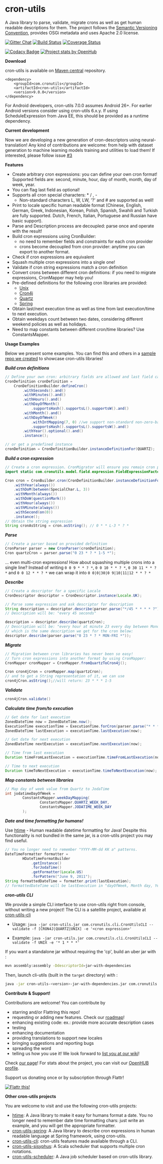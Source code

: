 cron-utils
===========
A Java library to parse, validate, migrate crons as well as get human readable descriptions for them. The project follows the [Semantic Versioning Convention](http://semver.org/), provides OSGi metadata and uses Apache 2.0 license.

[![Gitter Chat](http://img.shields.io/badge/chat-online-brightgreen.svg)](https://gitter.im/jmrozanec/cron-utils)
[![Build Status](https://travis-ci.org/jmrozanec/cron-utils.png?branch=master)](https://travis-ci.org/jmrozanec/cron-utils)
[![Coverage Status](https://coveralls.io/repos/jmrozanec/cron-utils/badge.png)](https://coveralls.io/r/jmrozanec/cron-utils)

[![Codacy Badge](https://api.codacy.com/project/badge/Grade/35b1b558473d42c4980432a3ecf84f6c)](https://www.codacy.com/app/jmrozanec/cron-utils?utm_source=github.com&amp;utm_medium=referral&amp;utm_content=jmrozanec/cron-utils&amp;utm_campaign=Badge_Grade)
[![Project stats by OpenHub](https://www.openhub.net/p/cron-utils/widgets/project_thin_badge.gif)](https://www.openhub.net/p/cron-utils/)

<!---
[![Quality Gate](https://sonarcloud.io/api/badges/gate?key=cron-utils)](https://sonarcloud.io/dashboard/index/cron-utils)
--->

**Download**

cron-utils is available on [Maven central](http://search.maven.org/#search%7Cga%7C1%7Cg%3A%22com.cronutils%22) repository.

    <dependency>
        <groupId>com.cronutils</groupId>
        <artifactId>cron-utils</artifactId>
        <version>9.0.0</version>
    </dependency>

For Android developers, cron-utils 7.0.0 assumes Android 26+. For earlier Android versions consider using cron-utils 6.x.y.
If using ScheduleExpression from Java EE, this should be provided as a runtime dependency.

**Current development**

Now we are developing a new generation of cron-descriptors using neural-translation! Any kind of contributions are welcome: from help with dataset generation to machine learning models training and utilities to load them! If interested, please follow issue [#3](https://github.com/jmrozanec/cron-utils/issues/3)

**Features**

 * Create arbitrary cron expressions: you can define your own cron format! Supported fields are: second, minute, hour, day of month, month, day of week, year.
 * You can flag last field as optional!
 * Supports all cron special characters: * / , -
    * Non-standard characters L, W, LW, '?' and # are supported as well!
 * Print to locale specific human readable format (Chinese, English, German, Greek, Indonesian, Korean, Polish, Spanish, Swahili and Turkish are fully supported. Dutch, French, Italian, Portuguese and Russian have basic support).
 * Parse and Description process are decoupled: parse once and operate with the result!
 * Build cron expressions using CronBuilder: 
    * no need to remember fields and constraints for each cron provider
    * crons become decoupled from cron provider: anytime you can export to another format.
 * Check if cron expressions are equivalent
 * Squash multiple cron expressions into a single one!
 * Validate if cron string expressions match a cron definition
 * Convert crons between different cron definitions: if you need to migrate expressions, CronMapper may help you!
 * Pre-defined definitions for the following cron libraries are provided:
    * [Unix](http://www.unix.com/man-page/linux/5/crontab/)
    * [Cron4j](http://www.sauronsoftware.it/projects/cron4j/)
    * [Quartz](http://quartz-scheduler.org/)
    * [Spring](https://docs.spring.io/spring/docs/current/javadoc-api/org/springframework/scheduling/support/CronSequenceGenerator.html)
 * Obtain last/next execution time as well as time from last execution/time to next execution.
 * Obtain weekdays count between two dates, considering different weekend policies as well as holidays.
 * Need to map constants between different cron/time libraries? Use ConstantsMapper.

**Usage Examples**

Below we present some examples. You can find this and others in a [sample repo we created](https://github.com/jmrozanec/cron-utils-examples) to showcase cron-utils libraries!

***Build cron definitions***

```java
// Define your own cron: arbitrary fields are allowed and last field can be optional
CronDefinition cronDefinition =
    CronDefinitionBuilder.defineCron()
        .withSeconds().and()
        .withMinutes().and()
        .withHours().and()
        .withDayOfMonth()
            .supportsHash().supportsL().supportsW().and()
        .withMonth().and()
        .withDayOfWeek()
            .withIntMapping(7, 0) //we support non-standard non-zero-based numbers!
            .supportsHash().supportsL().supportsW().and()
        .withYear().optional().and()
        .instance();

// or get a predefined instance
cronDefinition = CronDefinitionBuilder.instanceDefinitionFor(QUARTZ);
```

***Build a cron expression***
```java 
// Create a cron expression. CronMigrator will ensure you remain cron provider agnostic
import static com.cronutils.model.field.expression.FieldExpressionFactory.*;

Cron cron = CronBuilder.cron(CronDefinitionBuilder.instanceDefinitionFor(CronType.QUARTZ))
    .withYear(always())
    .withDoM(between(SpecialChar.L, 3))
    .withMonth(always())
    .withDoW(questionMark())
    .withHour(always())
    .withMinute(always())
    .withSecond(on(0))
    .instance();
// Obtain the string expression
String cronAsString = cron.asString(); // 0 * * L-3 * ? *
```

***Parse***
```java
// Create a parser based on provided definition
CronParser parser = new CronParser(cronDefinition);
Cron quartzCron = parser.parse("0 23 * ? * 1-5 *");
```

... even multi-cron expressions! How about squashing multiple crons into a single line? Instead of writing ```0 0 9 * * ? *```, ```0 0 10 * * ? *```, ```0 30 11 * * ? *``` and ```0 0 12 * * ? *``` we can wrap it into ```0 0|0|30|0 9|10|11|12 * * ? *```


***Describe***
```java
// Create a descriptor for a specific Locale
CronDescriptor descriptor = CronDescriptor.instance(Locale.UK);

// Parse some expression and ask descriptor for description
String description = descriptor.describe(parser.parse("*/45 * * * * ?"));
// Description will be: "every 45 seconds"

description = descriptor.describe(quartzCron);
// Description will be: "every hour at minute 23 every day between Monday and Friday"
// which is the same description we get for the cron below:
descriptor.describe(parser.parse("0 23 * ? * MON-FRI *"));
```

***Migrate***
```java
// Migration between cron libraries has never been so easy!
// Turn cron expressions into another format by using CronMapper:
CronMapper cronMapper = CronMapper.fromQuartzToCron4j();

Cron cron4jCron = cronMapper.map(quartzCron);
// and to get a String representation of it, we can use
cron4jCron.asString();//will return: 23 * * * 1-5
```

***Validate***
```java
cron4jCron.validate()
```

***Calculate time from/to execution***
```java
// Get date for last execution
ZonedDateTime now = ZonedDateTime.now();
ExecutionTime executionTime = ExecutionTime.forCron(parser.parse("* * * * * ? *"));
ZonedDateTime lastExecution = executionTime.lastExecution(now);

// Get date for next execution
ZonedDateTime nextExecution = executionTime.nextExecution(now);

// Time from last execution
Duration timeFromLastExecution = executionTime.timeFromLastExecution(now);

// Time to next execution
Duration timeToNextExecution = executionTime.timeToNextExecution(now);
```

***Map constants between libraries***
```java
// Map day of week value from Quartz to JodaTime
int jodatimeDayOfWeek =
        ConstantsMapper.weekDayMapping(
                ConstantsMapper.QUARTZ_WEEK_DAY,
                ConstantsMapper.JODATIME_WEEK_DAY
        );
```
***Date and time formatting for humans!***

Use [htime](https://github.com/jmrozanec/htime) - Human readable datetime formatting for Java!
Despite this functionality is not bundled in the same jar, is a cron-utils project you may find useful.
```java
// You no longer need to remember "YYYY-MM-dd KK a" patterns.
DateTimeFormatter formatter = 
	    HDateTimeFormatBuilder
		    .getInstance()
		    .forJodaTime()
		    .getFormatter(Locale.US)
		    .forPattern("June 9, 2011");
String formattedDateTime = formatter.print(lastExecution);
// formattedDateTime will be lastExecution in "dayOfWeek, Month day, Year" format
```

***cron-utils CLI***

We provide a simple CLI interface to use cron-utils right from console, without writing a new project! The CLI is a satellite project, available at [cron-utils-cli](https://github.com/jmrozanec/cron-utils-cli)

- Usage: `java -jar cron-utils.jar com.cronutils.cli.CronUtilsCLI --validate -f [CRON4J|QUARTZ|UNIX] -e '<cron expression>'`

- Example: `java -jar cron-utils.jar com.cronutils.cli.CronUtilsCLI --validate -f UNIX -e '* 1 * * *'`

If you want a standalone jar without requiring the 'cp', build an uber jar with :
```bash
mvn assembly:assembly -DdescriptorId=jar-with-dependencies
```
Then, launch cli-utils (built in the `target` directory) with :
```bash
java -jar cron-utils-<version>-jar-with-dependencies.jar com.cronutils.cli.CronUtilsCLI --validate -f [CRON4J|QUARTZ|UNIX] -e '<cron expression>'`
```

**Contribute & Support!**

Contributions are welcome! You can contribute by
 * starring and/or Flattring this repo!
 * requesting or adding new features. Check our [roadmap](https://github.com/jmrozanec/cron-utils/wiki/Roadmap)!
 * enhancing existing code: ex.: provide more accurate description cases
 * testing
 * enhancing documentation
 * providing translations to support new locales
 * bringing suggestions and reporting bugs
 * spreading the word 
 * telling us how you use it! We look forward to [list you at our wiki](https://github.com/jmrozanec/cron-utils/wiki/Projects-using-cron-utils)!


Check [our page](http://cronutils.com)! For stats about the project, you can visit our [OpenHUB profile](https://www.openhub.net/p/cron-utils).

Support us donating once or by subscription through Flattr!

[![Flattr this!](https://api.flattr.com/button/flattr-badge-large.png)](https://flattr.com/submit/auto?user_id=jmrozanec&url=https://github.com/jmrozanec/cron-utils)

**Other cron-utils projects**

You are welcome to visit and use the following cron-utils projects:
 * [htime](https://github.com/jmrozanec/htime): A Java library to make it easy for humans format a date. You no longer need to remember date time formatting chars: just write an example, and you will get the appropriate formatter.
 * [cron-utils-spring](https://github.com/jmrozanec/cron-utils-spring): A Java library to describe cron expressions in human readable language at Spring framework, using cron-utils.
 * [cron-utils-cli](https://github.com/jmrozanec/cron-utils-cli): cron-utils features made available through a CLI.
 * [cron-utils-sisyphus](https://github.com/jmrozanec/cron-utils-sisyphus): A Scala scheduler that supports multiple cron notations.
 * [cron-utils-scheduler](https://github.com/jmrozanec/cron-utils-scheduler): A Java job scheduler based on cron-utils library.
